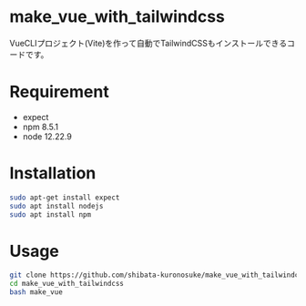 # make_vue_with_tailwindcss
VueCLIプロジェクト(Vite)を作って自動でTailwindCSSもインストールできるコードです。

# Requirement
- expect
- npm 8.5.1
- node 12.22.9

# Installation
```bash
sudo apt-get install expect
sudo apt install nodejs
sudo apt install npm
```

# Usage
```bash
git clone https://github.com/shibata-kuronosuke/make_vue_with_tailwindcss.git
cd make_vue_with_tailwindcss
bash make_vue
```
